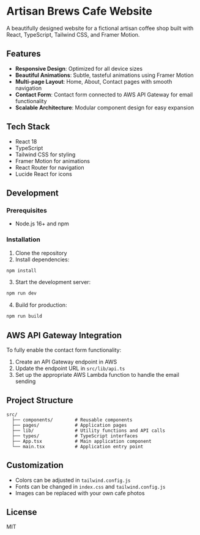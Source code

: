 # Artisan Brews Cafe Website

A beautifully designed website for a fictional artisan coffee shop built with React, TypeScript, Tailwind CSS, and Framer Motion.

## Features

- **Responsive Design**: Optimized for all device sizes
- **Beautiful Animations**: Subtle, tasteful animations using Framer Motion
- **Multi-page Layout**: Home, About, Contact pages with smooth navigation
- **Contact Form**: Contact form connected to AWS API Gateway for email functionality
- **Scalable Architecture**: Modular component design for easy expansion

## Tech Stack

- React 18
- TypeScript
- Tailwind CSS for styling
- Framer Motion for animations
- React Router for navigation
- Lucide React for icons

## Development

### Prerequisites

- Node.js 16+ and npm

### Installation

1. Clone the repository
2. Install dependencies:

```bash
npm install
```

3. Start the development server:

```bash
npm run dev
```

4. Build for production:

```bash
npm run build
```

## AWS API Gateway Integration

To fully enable the contact form functionality:

1. Create an API Gateway endpoint in AWS
2. Update the endpoint URL in `src/lib/api.ts`
3. Set up the appropriate AWS Lambda function to handle the email sending

## Project Structure

```
src/
  ├── components/        # Reusable components
  ├── pages/             # Application pages
  ├── lib/               # Utility functions and API calls
  ├── types/             # TypeScript interfaces
  ├── App.tsx            # Main application component
  └── main.tsx           # Application entry point
```

## Customization

- Colors can be adjusted in `tailwind.config.js`
- Fonts can be changed in `index.css` and `tailwind.config.js`
- Images can be replaced with your own cafe photos

## License

MIT